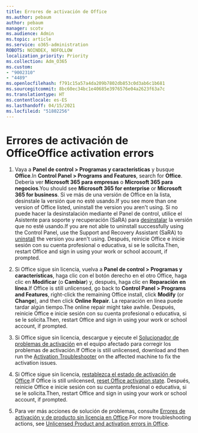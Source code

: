 ```yaml
---
title: Errores de activación de Office
ms.author: pebaum
author: pebaum
manager: scotv
ms.audience: Admin
ms.topic: article
ms.service: o365-administration
ROBOTS: NOINDEX, NOFOLLOW
localization_priority: Priority
ms.collection: Adm_O365
ms.custom:
- "9002310"
- "4489"
ms.openlocfilehash: f791c15a57a4da209b7802db853c0d3ab6c1b681
ms.sourcegitcommit: 8bc60ec34bc1e40685e3976576e04a2623f63a7c
ms.translationtype: HT
ms.contentlocale: es-ES
ms.lasthandoff: 04/15/2021
ms.locfileid: "51802256"
---
```

# <a name="office-activation-errors"></a><span data-ttu-id="c9b5e-102">Errores de activación de Office</span><span class="sxs-lookup"><span data-stu-id="c9b5e-102">Office activation errors</span></span>

1. <span data-ttu-id="c9b5e-103">Vaya a **Panel de control > Programas y características** y busque **Office**.</span><span class="sxs-lookup"><span data-stu-id="c9b5e-103">In **Control Panel > Programs and Features**, search for **Office**.</span></span> <span data-ttu-id="c9b5e-104">Debería ver **Microsoft 365 para empresas** o **Microsoft 365 para negocios**.</span><span class="sxs-lookup"><span data-stu-id="c9b5e-104">You should see **Microsoft 365 for enterprise** or **Microsoft 365 for business**.</span></span> <span data-ttu-id="c9b5e-105">Si ve más de una versión de Office en la lista, desinstale la versión que no esté usando.</span><span class="sxs-lookup"><span data-stu-id="c9b5e-105">If you see more than one version of Office listed, uninstall the version you aren't using.</span></span> <span data-ttu-id="c9b5e-106">Si no puede hacer la desinstalación mediante el Panel de control, utilice el Asistente para soporte y recuperación (SaRA) para [desinstalar](https://aka.ms/SARA-OfficeUninstall-Alchemy) la versión que no esté usando.</span><span class="sxs-lookup"><span data-stu-id="c9b5e-106">If you are not able to uninstall successfully using the Control Panel, use the Support and Recovery Assistant (SaRA) to [uninstall](https://aka.ms/SARA-OfficeUninstall-Alchemy) the version you aren't using.</span></span> <span data-ttu-id="c9b5e-107">Después, reinicie Office e inicie sesión con su cuenta profesional o educativa, si se le solicita.</span><span class="sxs-lookup"><span data-stu-id="c9b5e-107">Then, restart Office and sign in using your work or school account, if prompted.</span></span> 

2. <span data-ttu-id="c9b5e-108">Si Office sigue sin licencia, vuelva a **Panel de control > Programas y características**, haga clic con el botón derecho en el otro Office, haga clic en **Modificar** (o **Cambiar**) y, después, haga clic en **Reparación en línea**.</span><span class="sxs-lookup"><span data-stu-id="c9b5e-108">If Office is still unlicensed, go back to **Control Panel > Programs and Features**, right-click the remaining Office install, click **Modify** (or **Change**), and then click **Online Repair**.</span></span> <span data-ttu-id="c9b5e-109">La reparación en línea puede tardar algún tiempo.</span><span class="sxs-lookup"><span data-stu-id="c9b5e-109">The online repair might take awhile.</span></span> <span data-ttu-id="c9b5e-110">Después, reinicie Office e inicie sesión con su cuenta profesional o educativa, si se le solicita.</span><span class="sxs-lookup"><span data-stu-id="c9b5e-110">Then, restart Office and sign in using your work or school account, if prompted.</span></span> 

3. <span data-ttu-id="c9b5e-111">Si Office sigue sin licencia, descargue y ejecute el [Solucionador de problemas de activación](https://aka.ms/SARA-OfficeActivation-Alchemy) en el equipo afectado para corregir los problemas de activación.</span><span class="sxs-lookup"><span data-stu-id="c9b5e-111">If Office is still unlicensed, download and then run the [Activation Troubleshooter](https://aka.ms/SARA-OfficeActivation-Alchemy) on the affected machine to fix the activation issues.</span></span> 

4. <span data-ttu-id="c9b5e-112">Si Office sigue sin licencia, [restablezca el estado de activación de Office](https://docs.microsoft.com/office365/troubleshoot/activation/reset-office-365-proplus-activation-state).</span><span class="sxs-lookup"><span data-stu-id="c9b5e-112">If Office is still unlicensed, [reset Office activation state](https://docs.microsoft.com/office365/troubleshoot/activation/reset-office-365-proplus-activation-state).</span></span> <span data-ttu-id="c9b5e-113">Después, reinicie Office e inicie sesión con su cuenta profesional o educativa, si se le solicita.</span><span class="sxs-lookup"><span data-stu-id="c9b5e-113">Then, restart Office and sign in using your work or school account, if prompted.</span></span>  

5. <span data-ttu-id="c9b5e-114">Para ver más acciones de solución de problemas, consulte [Errores de activación y de producto sin licencia en Office](https://support.office.com/article/unlicensed-product-and-activation-errors-in-office-0d23d3c0-c19c-4b2f-9845-5344fedc4380).</span><span class="sxs-lookup"><span data-stu-id="c9b5e-114">For more troubleshooting actions, see [Unlicensed Product and activation errors in Office](https://support.office.com/article/unlicensed-product-and-activation-errors-in-office-0d23d3c0-c19c-4b2f-9845-5344fedc4380).</span></span>
